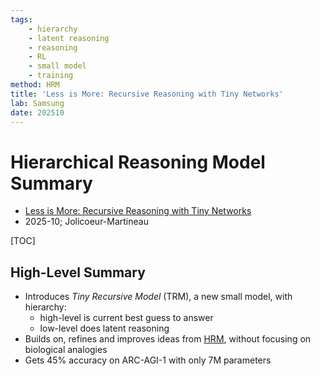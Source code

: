 ```yaml
---
tags:
    - hierarchy
    - latent reasoning
    - reasoning
    - RL
    - small model
    - training
method: HRM
title: 'Less is More: Recursive Reasoning with Tiny Networks'
lab: Samsung
date: 202510
---
```


# Hierarchical Reasoning Model Summary

-   [Less is More: Recursive Reasoning with Tiny Networks](https://arxiv.org/pdf/2510.04871)
-   2025-10; Jolicoeur-Martineau

[TOC]


## High-Level Summary

-   Introduces *Tiny Recursive Model* (TRM), a new small model, with hierarchy:
    -   high-level is current best guess to answer
    -   low-level does latent reasoning
-   Builds on, refines and improves ideas from [HRM](HRM.html), without focusing on biological analogies
-   Gets 45% accuracy on ARC-AGI-1 with only 7M parameters

